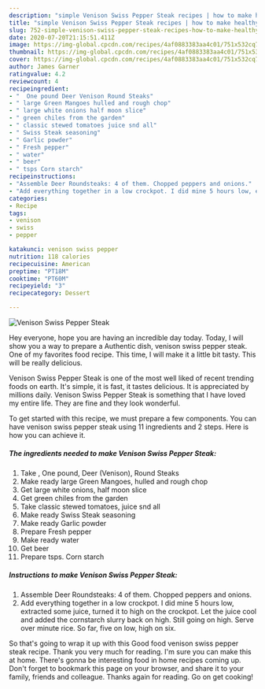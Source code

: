 ```yaml
---
description: "simple Venison Swiss Pepper Steak recipes | how to make healthy Venison Swiss Pepper Steak"
title: "simple Venison Swiss Pepper Steak recipes | how to make healthy Venison Swiss Pepper Steak"
slug: 752-simple-venison-swiss-pepper-steak-recipes-how-to-make-healthy-venison-swiss-pepper-steak
date: 2020-07-20T21:15:51.411Z
image: https://img-global.cpcdn.com/recipes/4af0883383aa4c01/751x532cq70/venison-swiss-pepper-steak-recipe-main-photo.jpg
thumbnail: https://img-global.cpcdn.com/recipes/4af0883383aa4c01/751x532cq70/venison-swiss-pepper-steak-recipe-main-photo.jpg
cover: https://img-global.cpcdn.com/recipes/4af0883383aa4c01/751x532cq70/venison-swiss-pepper-steak-recipe-main-photo.jpg
author: James Garner
ratingvalue: 4.2
reviewcount: 4
recipeingredient:
- "  One pound Deer Venison Round Steaks"
- " large Green Mangoes hulled and rough chop"
- " large white onions half moon slice"
- " green chiles from the garden"
- " classic stewed tomatoes juice snd all"
- " Swiss Steak seasoning"
- " Garlic powder"
- " Fresh pepper"
- " water"
- " beer"
- " tsps Corn starch"
recipeinstructions:
- "Assemble Deer Roundsteaks: 4 of them. Chopped peppers and onions."
- "Add everything together in a low crockpot. I did mine 5 hours low, extracted some juice, turned it to high on the crockpot. Let the juice cool and added the cornstarch slurry back on high. Still going on high. Serve over minute rice. So far, five on low, high on six."
categories:
- Recipe
tags:
- venison
- swiss
- pepper

katakunci: venison swiss pepper 
nutrition: 118 calories
recipecuisine: American
preptime: "PT18M"
cooktime: "PT60M"
recipeyield: "3"
recipecategory: Dessert

---
```



![Venison Swiss Pepper Steak](https://img-global.cpcdn.com/recipes/4af0883383aa4c01/751x532cq70/venison-swiss-pepper-steak-recipe-main-photo.jpg)

Hey everyone, hope you are having an incredible day today. Today, I will show you a way to prepare a Authentic dish, venison swiss pepper steak. One of my favorites food recipe. This time, I will make it a little bit tasty. This will be really delicious.



Venison Swiss Pepper Steak is one of the most well liked of recent trending foods on earth. It's simple, it is fast, it tastes delicious. It is appreciated by millions daily. Venison Swiss Pepper Steak is something that I have loved my entire life. They are fine and they look wonderful.


To get started with this recipe, we must prepare a few components. You can have venison swiss pepper steak using 11 ingredients and 2 steps. Here is how you can achieve it.

<!--inarticleads1-->

##### The ingredients needed to make Venison Swiss Pepper Steak:

1. Take  , One pound, Deer (Venison), Round Steaks
1. Make ready  large Green Mangoes, hulled and rough chop
1. Get  large white onions, half moon slice
1. Get  green chiles from the garden
1. Take  classic stewed tomatoes, juice snd all
1. Make ready  Swiss Steak seasoning
1. Make ready  Garlic powder
1. Prepare  Fresh pepper
1. Make ready  water
1. Get  beer
1. Prepare  tsps. Corn starch




<!--inarticleads2-->

##### Instructions to make Venison Swiss Pepper Steak:

1. Assemble Deer Roundsteaks: 4 of them. Chopped peppers and onions.
1. Add everything together in a low crockpot. I did mine 5 hours low, extracted some juice, turned it to high on the crockpot. Let the juice cool and added the cornstarch slurry back on high. Still going on high. Serve over minute rice. So far, five on low, high on six.




So that's going to wrap it up with this Good food venison swiss pepper steak recipe. Thank you very much for reading. I'm sure you can make this at home. There's gonna be interesting food in home recipes coming up. Don't forget to bookmark this page on your browser, and share it to your family, friends and colleague. Thanks again for reading. Go on get cooking!
